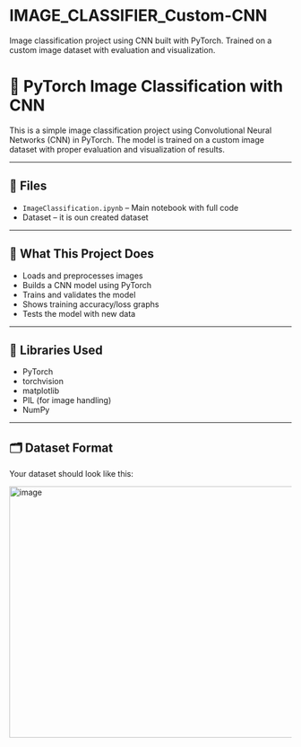 # IMAGE_CLASSIFIER_Custom-CNN
Image classification project using CNN built with PyTorch. Trained on a custom image dataset with evaluation and visualization.



# 🧠 PyTorch Image Classification with CNN

This is a simple image classification project using Convolutional Neural Networks (CNN) in PyTorch. The model is trained on a custom image dataset with proper evaluation and visualization of results.

---

## 📁 Files

- `ImageClassification.ipynb` – Main notebook with full code
- Dataset – it is oun created dataset

---

## 🔧 What This Project Does

- Loads and preprocesses images
- Builds a CNN model using PyTorch
- Trains and validates the model
- Shows training accuracy/loss graphs
- Tests the model with new data

---

## 🧪 Libraries Used

- PyTorch
- torchvision
- matplotlib
- PIL (for image handling)
- NumPy

---

## 🗂️ Dataset Format

Your dataset should look like this:

<img width="591" height="448" alt="image" src="https://github.com/user-attachments/assets/3b5e6407-6b58-44cb-bf43-cb24cd409bbe" />



